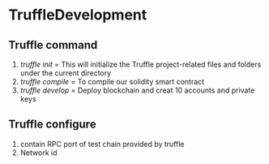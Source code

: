 # TruffleDevelopment
## Truffle command
 1. _truffle init_  =
     This will initialize the Truffle project-related files and folders under the current directory
 2. _truffle compile_  = To compile our solidity smart contract
 3. _truffle develop_  = Deploy blockchain  and creat 10 accounts and private keys
 ## Truffle configure
 1. contain RPC port of test chain provided by truffle
 2. Network id

